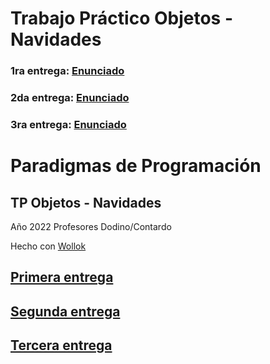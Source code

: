 # Trabajo Práctico Objetos - Navidades

### 1ra entrega: [Enunciado](https://docs.google.com/document/d/1Kvq_0lGHtpIromtEutrhqAf4OYOBXz8wKdeAzDBYBZI/)
### 2da entrega: [Enunciado](https://docs.google.com/document/d/1xZebarwkiUZCsaRI2dHCeb2nvHZjEivaJVN2uNj8LYQ/)
### 3ra entrega: [Enunciado](https://docs.google.com/document/d/1JtDNHpww1KQVZPwCAum82RKBF1ylj70slywAVbRia1w/)

# Paradigmas de Programación
## TP Objetos - Navidades

Año 2022
Profesores Dodino/Contardo

Hecho con [Wollok](https://www.wollok.org/)

## [Primera entrega](ENTREGA_1.md)

## [Segunda entrega](ENTREGA_2.md)

## [Tercera entrega](ENTREGA_3.md)
